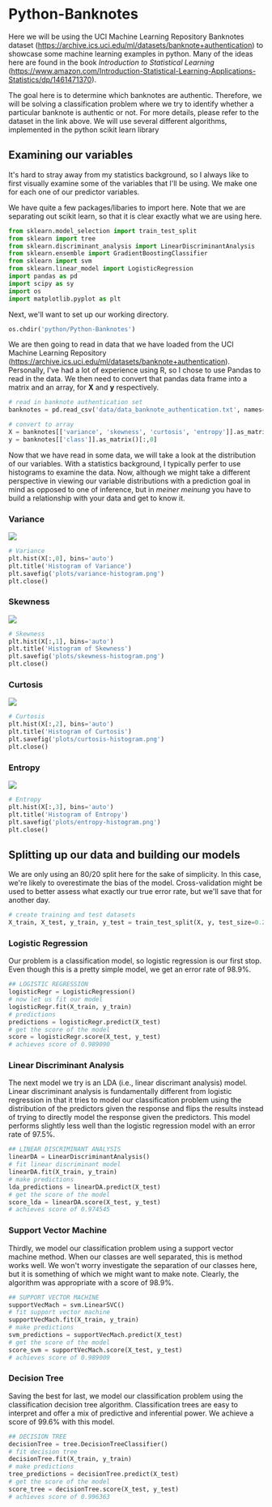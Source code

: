 # Python-Banknotes
Here we will be using the UCI Machine Learning Repository Banknotes dataset (https://archive.ics.uci.edu/ml/datasets/banknote+authentication) to showcase some machine learning examples in python. Many of the ideas here are found in the book *Introduction to Statistical Learning* (https://www.amazon.com/Introduction-Statistical-Learning-Applications-Statistics/dp/1461471370).

The goal here is to determine which banknotes are authentic. Therefore, we will be solving a classification problem where we try to identify whether a particular banknote is authentic or not. For more details, please refer to the dataset in the link above. We will use several different algorithms, implemented in the python scikit learn library

## Examining our variables

It's hard to stray away from my statistics background, so I always like to first visually examine some of the variables that I'll be using. We make one for each one of our predictor variables.






We have quite a few packages/libaries to import here. Note that we are separating out scikit learn, so that it is clear exactly what we are using here.

```python
from sklearn.model_selection import train_test_split
from sklearn import tree
from sklearn.discriminant_analysis import LinearDiscriminantAnalysis
from sklearn.ensemble import GradientBoostingClassifier
from sklearn import svm
from sklearn.linear_model import LogisticRegression
import pandas as pd
import scipy as sy
import os
import matplotlib.pyplot as plt
```

Next, we'll want to set up our working directory.

```python
os.chdir('python/Python-Banknotes')
```

We are then going to read in data that we have loaded from the UCI Machine Learning Repository (https://archive.ics.uci.edu/ml/datasets/banknote+authentication). Personally, I've had a lot of experience using R, so I chose to use Pandas to read in the data. We then need to convert that pandas data frame into a matrix and an array, for  **X** and **y** respectively.


```python
# read in banknote authentication set
banknotes = pd.read_csv('data/data_banknote_authentication.txt', names=['variance', 'skewness', 'curtosis', 'entropy', 'class'], header=0)

# convert to array
X = banknotes[['variance', 'skewness', 'curtosis', 'entropy']].as_matrix()
y = banknotes[['class']].as_matrix()[:,0]
```

Now that we have read in some data, we will take a look at the distribution of our variables. With a statistics background, I typically perfer to use histograms to examine the data. Now, although we might take a different perspective in viewing our variable distributions with a prediction goal in mind as opposed to one of inference, but in *meiner meinung* you have to build a relationship with your data and get to know it.


### Variance
![](plots/variance-histogram.png)

```python
# Variance
plt.hist(X[:,0], bins='auto')
plt.title('Histogram of Variance')
plt.savefig('plots/variance-histogram.png')
plt.close()
```

### Skewness
![](plots/skewness-histogram.png)

```python
# Skewness
plt.hist(X[:,1], bins='auto')
plt.title('Histogram of Skewness')
plt.savefig('plots/skewness-histogram.png')
plt.close()
```

### Curtosis
![](plots/curtosis-histogram.png)

```python
# Curtosis
plt.hist(X[:,2], bins='auto')
plt.title('Histogram of Curtosis')
plt.savefig('plots/curtosis-histogram.png')
plt.close()
```

### Entropy
![](plots/entropy-histogram.png)

```python
# Entropy
plt.hist(X[:,3], bins='auto')
plt.title('Histogram of Entropy')
plt.savefig('plots/entropy-histogram.png')
plt.close()
```

## Splitting up our data and building our models

We are only using an 80/20 split here for the sake of simplicity. In this case, we're likely to overestimate the bias of the model. Cross-validation might be used to better assess what exactly our true error rate, but we'll save that for another day.

```python
# create training and test datasets
X_train, X_test, y_train, y_test = train_test_split(X, y, test_size=0.2, random_state=0)
```

### Logistic Regression

Our problem is a classification model, so logistic regression is our first stop. Even though this is a pretty simple model, we get an error rate of 98.9%.

```python
## LOGISTIC REGRESSION
logisticRegr = LogisticRegression()
# now let us fit our model
logisticRegr.fit(X_train, y_train)
# predictions
predictions = logisticRegr.predict(X_test)
# get the score of the model
score = logisticRegr.score(X_test, y_test)
# achieves score of 0.989090
```

### Linear Discriminant Analysis

The next model we try is an LDA (i.e., linear discrimant analysis) model. Linear discriminant analysis is fundamentally different from logistic regression in that it tries to model our classification problem using the distribution of the predictors given the response and flips the results instead of trying to directly model the response given the predictors. This model performs slightly less well than the logistic regression model with an error rate of 97.5%.

```python
## LINEAR DISCRIMINANT ANALYSIS
linearDA = LinearDiscriminantAnalysis()
# fit linear discriminant model
linearDA.fit(X_train, y_train)
# make predictions
lda_predictions = linearDA.predict(X_test)
# get the score of the model
score_lda = linearDA.score(X_test, y_test)
# achieves score of 0.974545
```


### Support Vector Machine

Thirdly, we model our classification problem using a support vector machine method. When our classes are well separated, this is method works well. We won't worry investigate the separation of our classes here, but it is something of which we might want to make note. Clearly, the algorithm was appropriate with a score of 98.9%.

```python
## SUPPORT VECTOR MACHINE
supportVecMach = svm.LinearSVC()
# fit support vector machine
supportVecMach.fit(X_train, y_train)
# make predictions
svm_predictions = supportVecMach.predict(X_test)
# get the score of the model
score_svm = supportVecMach.score(X_test, y_test)
# achieves score of 0.989009
```

### Decision Tree

Saving the best for last, we model our classification problem using the classification decision tree algorithm. Classification trees are easy to interpret and offer a mix of predictive and inferential power. We achieve a score of 99.6% with this model.

```python
## DECISION TREE
decisionTree = tree.DecisionTreeClassifier()
# fit decision tree
decisionTree.fit(X_train, y_train)
# make predictions
tree_predictions = decisionTree.predict(X_test)
# get the score of the model
score_tree = decisionTree.score(X_test, y_test)
# achieves score of 0.996363

```